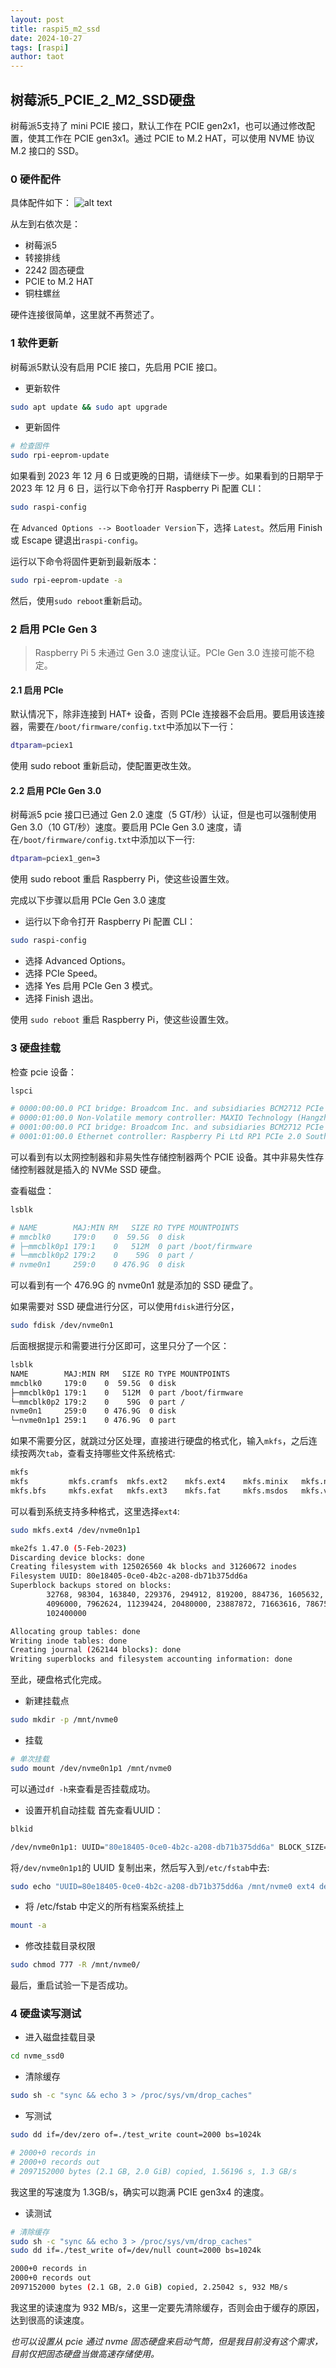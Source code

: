 ```yaml
---
layout: post
title: raspi5_m2_ssd
date: 2024-10-27
tags: [raspi]
author: taot
---
```


## 树莓派5_PCIE_2_M2_SSD硬盘

树莓派5支持了 mini PCIE 接口，默认工作在 PCIE gen2x1，也可以通过修改配置，使其工作在 PCIE gen3x1。通过 PCIE to M.2 HAT，可以使用 NVME 协议 M.2 接口的 SSD。

### 0 硬件配件

具体配件如下：
![alt text](../blog_images/github_drawing_board_for_gitpages_blog/paspi_pcie2m2_hat-1.jpg)

从左到右依次是：
* 树莓派5
* 转接排线
* 2242 固态硬盘
* PCIE to M.2 HAT
* 铜柱螺丝

硬件连接很简单，这里就不再赘述了。

### 1 软件更新

树莓派5默认没有启用 PCIE 接口，先启用 PCIE 接口。

* 更新软件
```bash
sudo apt update && sudo apt upgrade
```

* 更新固件
```bash
# 检查固件
sudo rpi-eeprom-update
```

如果看到 2023 年 12 月 6 日或更晚的日期，请继续下一步。如果看到的日期早于 2023 年 12 月 6 日，运行以下命令打开 Raspberry Pi 配置 CLI：
```bash
sudo raspi-config
```

在 `Advanced Options --> Bootloader Version`下，选择 `Latest`。然后用 Finish 或 Escape 键退出`raspi-config`。

运行以下命令将固件更新到最新版本：
```bash
sudo rpi-eeprom-update -a
```

然后，使用`sudo reboot`重新启动。

### 2 启用 PCIe Gen 3

> Raspberry Pi 5 未通过 Gen 3.0 速度认证。PCIe Gen 3.0 连接可能不稳定。

#### 2.1 启用 PCIe

默认情况下，除非连接到 HAT+ 设备，否则 PCIe 连接器不会启用。要启用该连接器，需要在`/boot/firmware/config.txt`中添加以下一行：
```bash
dtparam=pciex1
```

使用 sudo reboot 重新启动，使配置更改生效。

#### 2.2 启用 PCIe Gen 3.0

树莓派5 pcie 接口已通过 Gen 2.0 速度（5 GT/秒）认证，但是也可以强制使用 Gen 3.0（10 GT/秒）速度。要启用 PCIe Gen 3.0 速度，请在`/boot/firmware/config.txt`中添加以下一行:
```bash
dtparam=pciex1_gen=3
```

使用 sudo reboot 重启 Raspberry Pi，使这些设置生效。

完成以下步骤以启用 PCIe Gen 3.0 速度
  
* 运行以下命令打开 Raspberry Pi 配置 CLI：
```bash
sudo raspi-config
```
* 选择 Advanced Options。
* 选择 PCIe Speed。
* 选择 Yes 启用 PCIe Gen 3 模式。
* 选择 Finish 退出。

使用 `sudo reboot` 重启 Raspberry Pi，使这些设置生效。

### 3 硬盘挂载

检查 pcie 设备：
```bash
lspci

# 0000:00:00.0 PCI bridge: Broadcom Inc. and subsidiaries BCM2712 PCIe Bridge (rev 21)
# 0000:01:00.0 Non-Volatile memory controller: MAXIO Technology (Hangzhou) Ltd. NVMe SSD Controller MAP1202 (rev 01)
# 0001:00:00.0 PCI bridge: Broadcom Inc. and subsidiaries BCM2712 PCIe Bridge (rev 21)
# 0001:01:00.0 Ethernet controller: Raspberry Pi Ltd RP1 PCIe 2.0 South Bridge
```

可以看到有以太网控制器和非易失性存储控制器两个 PCIE 设备。其中非易失性存储控制器就是插入的 NVMe SSD 硬盘。

查看磁盘：
```bash
lsblk

# NAME        MAJ:MIN RM   SIZE RO TYPE MOUNTPOINTS
# mmcblk0     179:0    0  59.5G  0 disk
# ├─mmcblk0p1 179:1    0   512M  0 part /boot/firmware
# └─mmcblk0p2 179:2    0    59G  0 part /
# nvme0n1     259:0    0 476.9G  0 disk
```
可以看到有一个 476.9G 的 nvme0n1 就是添加的 SSD 硬盘了。

如果需要对 SSD 硬盘进行分区，可以使用`fdisk`进行分区，
```bash
sudo fdisk /dev/nvme0n1
```
后面根据提示和需要进行分区即可，这里只分了一个区：
```bash
lsblk
NAME        MAJ:MIN RM   SIZE RO TYPE MOUNTPOINTS
mmcblk0     179:0    0  59.5G  0 disk
├─mmcblk0p1 179:1    0   512M  0 part /boot/firmware
└─mmcblk0p2 179:2    0    59G  0 part /
nvme0n1     259:0    0 476.9G  0 disk
└─nvme0n1p1 259:1    0 476.9G  0 part
```

如果不需要分区，就跳过分区处理，直接进行硬盘的格式化，输入`mkfs`，之后连续按两次`tab`，查看支持哪些文件系统格式:
```bash
mkfs
mkfs         mkfs.cramfs  mkfs.ext2    mkfs.ext4    mkfs.minix   mkfs.ntfs
mkfs.bfs     mkfs.exfat   mkfs.ext3    mkfs.fat     mkfs.msdos   mkfs.vfat
```
可以看到系统支持多种格式，这里选择`ext4`:
```bash
sudo mkfs.ext4 /dev/nvme0n1p1

mke2fs 1.47.0 (5-Feb-2023)
Discarding device blocks: done
Creating filesystem with 125026560 4k blocks and 31260672 inodes
Filesystem UUID: 80e18405-0ce0-4b2c-a208-db71b375dd6a
Superblock backups stored on blocks:
        32768, 98304, 163840, 229376, 294912, 819200, 884736, 1605632, 2654208,
        4096000, 7962624, 11239424, 20480000, 23887872, 71663616, 78675968,
        102400000

Allocating group tables: done
Writing inode tables: done
Creating journal (262144 blocks): done
Writing superblocks and filesystem accounting information: done
```

至此，硬盘格式化完成。

* 新建挂载点
```bash
sudo mkdir -p /mnt/nvme0
```

* 挂载
```bash
# 单次挂载
sudo mount /dev/nvme0n1p1 /mnt/nvme0
```

可以通过`df -h`来查看是否挂载成功。

* 设置开机自动挂载
首先查看UUID：
```bash
blkid

/dev/nvme0n1p1: UUID="80e18405-0ce0-4b2c-a208-db71b375dd6a" BLOCK_SIZE="4096" TYPE="ext4" PARTUUID="67259595-020c-6647-8d67-21ccf6915bb6"
```

将`/dev/nvme0n1p1`的 UUID 复制出来，然后写入到`/etc/fstab`中去:
```bash
sudo echo "UUID=80e18405-0ce0-4b2c-a208-db71b375dd6a /mnt/nvme0 ext4 defaults 0 0" >> /etc/fstab
```

* 将 /etc/fstab 中定义的所有档案系统挂上
```bash
mount -a
```

* 修改挂载目录权限
```bash
sudo chmod 777 -R /mnt/nvme0/
```

最后，重启试验一下是否成功。


### 4 硬盘读写测试

* 进入磁盘挂载目录
```bash
cd nvme_ssd0
```

* 清除缓存
```bash
sudo sh -c "sync && echo 3 > /proc/sys/vm/drop_caches"
```

* 写测试
```bash
sudo dd if=/dev/zero of=./test_write count=2000 bs=1024k

# 2000+0 records in
# 2000+0 records out
# 2097152000 bytes (2.1 GB, 2.0 GiB) copied, 1.56196 s, 1.3 GB/s
```

我这里的写速度为 1.3GB/s，确实可以跑满 PCIE gen3x4 的速度。

* 读测试
```bash
# 清除缓存
sudo sh -c "sync && echo 3 > /proc/sys/vm/drop_caches"
sudo dd if=./test_write of=/dev/null count=2000 bs=1024k

2000+0 records in
2000+0 records out
2097152000 bytes (2.1 GB, 2.0 GiB) copied, 2.25042 s, 932 MB/s
```
我这里的读速度为 932 MB/s，这里一定要先清除缓存，否则会由于缓存的原因，达到很高的读速度。

*也可以设置从 pcie 通过 nvme 固态硬盘来启动气筒，但是我目前没有这个需求，目前仅把固态硬盘当做高速存储使用。*

